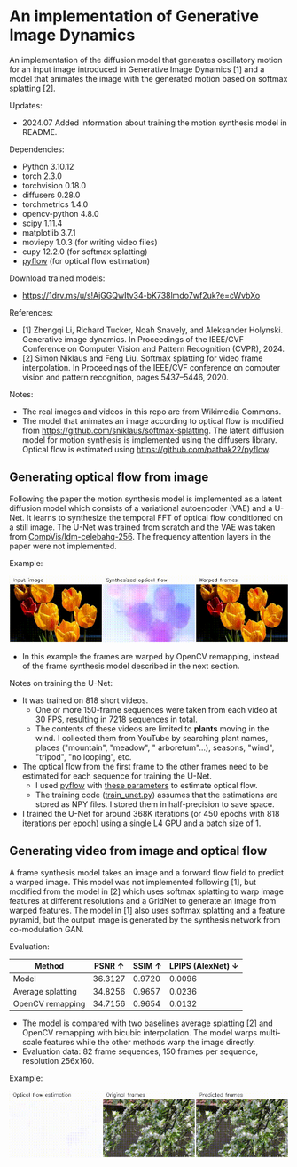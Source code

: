 # An implementation of Generative Image Dynamics

An implementation of the diffusion model that generates oscillatory motion for an input image introduced in Generative Image Dynamics [1] and a model that animates the image with the generated motion based on softmax splatting [2].

Updates:

* 2024.07 Added information about training the motion synthesis model in README.

Dependencies:

* Python 3.10.12
* torch 2.3.0
* torchvision 0.18.0
* diffusers 0.28.0
* torchmetrics 1.4.0
* opencv-python 4.8.0
* scipy 1.11.4
* matplotlib 3.7.1
* moviepy 1.0.3 (for writing video files)
* cupy 12.2.0 (for softmax splatting)
* [pyflow](https://github.com/pathak22/pyflow) (for optical flow estimation)

Download trained models:

* https://1drv.ms/u/s!AjGGQwItv34-bK738lmdo7wf2uk?e=cWvbXo

References:

* [1] Zhengqi Li, Richard Tucker, Noah Snavely, and Aleksander Holynski. Generative image dynamics. In Proceedings of the IEEE/CVF Conference on Computer Vision and Pattern Recognition (CVPR), 2024.
* [2] Simon Niklaus and Feng Liu. Softmax splatting for video frame interpolation. In Proceedings of the IEEE/CVF conference on computer vision and pattern recognition, pages 5437–5446, 2020.

Notes:

* The real images and videos in this repo are from Wikimedia Commons.
* The model that animates an image according to optical flow is modified from https://github.com/sniklaus/softmax-splatting. The latent diffusion model for motion synthesis is implemented using the diffusers library. Optical flow is estimated using https://github.com/pathak22/pyflow.

## Generating optical flow from image

Following the paper the motion synthesis model is implemented as a latent diffusion model which consists of a variational autoencoder (VAE) and a U-Net.
It learns to synthesize the temporal FFT of optical flow conditioned on a still image.
The U-Net was trained from scratch and the VAE was taken from [CompVis/ldm-celebahq-256](https://huggingface.co/CompVis/ldm-celebahq-256). The frequency attention layers in the paper were not implemented.

Example:

![](data/unet_sample.gif)

* In this example the frames are warped by OpenCV remapping, instead of the frame synthesis model described in the next section.

Notes on training the U-Net:

* It was trained on 818 short videos.
  * One or more 150-frame sequences were taken from each video at 30 FPS, resulting in 7218 sequences in total.
  * The contents of these videos are limited to **plants** moving in the wind. I collected them from YouTube by searching plant names, places ("mountain", "meadow", " arboretum"...), seasons, "wind", "tripod", "no looping", etc.
* The optical flow from the first frame to the other frames need to be estimated for each sequence for training the U-Net.
  * I used [pyflow](https://github.com/pathak22/pyflow) with [these parameters](utils/flow.py#L7) to estimate optical flow.
  <!-- * Filtering out large or incorrect motion: -->
  * The training code ([train_unet.py](train_unet.py)) assumes that the estimations are stored as NPY files. I stored them in half-precision to save space.
* I trained the U-Net for around 368K iterations (or 450 epochs with 818 iterations per epoch) using a single L4 GPU and a batch size of 1.

## Generating video from image and optical flow

A frame synthesis model takes an image and a forward flow field to predict a warped image. This model was not implemented following [1], but modified from the model in [2] which uses softmax splatting to warp image features at different resolutions and a GridNet to generate an image from warped features. The model in [1] also uses softmax splatting and a feature pyramid, but the output image is generated by the synthesis network from co-modulation GAN.

Evaluation:

| Method | PSNR &#8593; | SSIM &#8593; | LPIPS (AlexNet) &#8595; |
| --- | --- | --- | --- |
| Model | 36.3127 | 0.9720 | 0.0096 |
| Average splatting | 34.8256 | 0.9657 | 0.0236 |
| OpenCV remapping | 34.7156 | 0.9654 | 0.0132 |

* The model is compared with two baselines average splatting [2] and OpenCV remapping with bicubic interpolation. The model warps multi-scale features while the other methods warp the image directly.
* Evaluation data: 82 frame sequences, 150 frames per sequence, resolution 256x160.

Example:

![](data/frame_synthesis_sample.gif)
